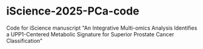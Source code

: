 # iScience-2025-PCa-code
Code for iScience manuscript "An Integrative Multi-omics Analysis Identifies a UPP1-Centered Metabolic Signature for Superior Prostate Cancer Classification"
